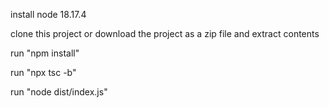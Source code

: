 install node 18.17.4

clone this project or download the project as a zip file and extract contents

run "npm install" 

run "npx tsc -b"

run "node dist/index.js"

